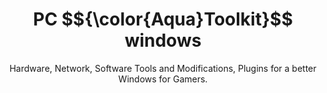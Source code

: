 <p align="center">
    <h1 align="center">PC $${\color{Aqua}Toolkit}$$ windows</h1>
    <p align="center">Hardware, Network, Software Tools and Modifications, Plugins for a better Windows for Gamers.</p>
</p>

